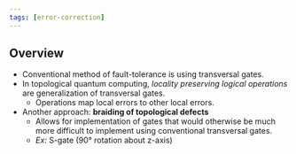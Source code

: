 ```yaml
---
tags: [error-correction]
---
```

## Overview ##
* Conventional method of fault-tolerance is using transversal gates.
* In topological quantum computing, <em>locality preserving logical operations</em> are generalization of transversal gates.
  * Operations map local errors to other local errors.
* Another approach: <strong>braiding of topological defects</strong>
  * Allows for implementation of gates that would otherwise be much more difficult to implement using conventional transversal gates.
  * <em>Ex:</em> S-gate (90° rotation about z-axis)
